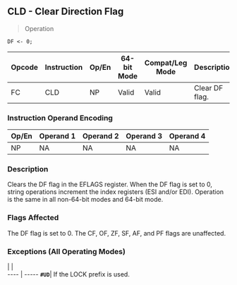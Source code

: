 ## CLD - Clear Direction Flag

> Operation

``` slim
DF <- 0;

```

 Opcode| Instruction| Op/En| 64-bit Mode| Compat/Leg Mode| Description   
 ---  | --- | --- | --- | --- | ---
 FC    | CLD        | NP   | Valid      | Valid          | Clear DF flag.

### Instruction Operand Encoding
 Op/En| Operand 1| Operand 2| Operand 3| Operand 4
 ---  | --- | --- | --- | ---
 NP   | NA       | NA       | NA       | NA       

### Description
Clears the DF flag in the EFLAGS register. When the DF flag is set to 0, string
operations increment the index registers (ESI and/or EDI). Operation is the
same in all non-64-bit modes and 64-bit mode.



### Flags Affected
The DF flag is set to 0. The CF, OF, ZF, SF, AF, and PF flags are unaffected.


### Exceptions (All Operating Modes)
   | |  
---- | -----
 **``#UD``**| If the LOCK prefix is used.
